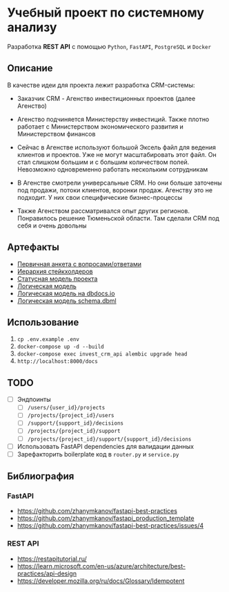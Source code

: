 # Учебный проект по системному анализу

Разработка **REST API** с помощью `Python`, `FastAPI`, `PostgreSQL` и `Docker`

## Описание

В качестве идеи для проекта лежит разработка CRM-системы:

- Заказчик CRM - Агенство инвестиционных проектов (далее Агенство)

- Агенство подчиняется Министерству инвестиций. Также плотно работает с Министерством экономического развития и Министерством финансов

- Сейчас в Агенстве используют большой Эксель файл для ведения клиентов и проектов. Уже не могут масштабировать этот файл. Он стал слишком большим и с большим количеством полей. Невозможно одновременно  работать нескольким сотрудникам

- В Агенстве смотрели универсальные CRM. Но они больше заточены под продажи, потоки клиентов, воронки продаж. Агенству это не подходит. У них свои специфические бизнес-процессы

- Также Агенством рассматривался опыт других регионов. Понравилось решение Тюменьской области. Там сделали CRM под себя и очень довольны

## Артефакты

- [Первичная анкета с вопросами/ответами](/docs/questions.md)
- [Иерархия стейкхолдеров](./docs/images/orgs.jpg)
- [Статусная модель проекта](./docs/images/states_projects.png)
- [Логическая модель](./docs/images/erd.png)
- [Логическая модель на dbdocs.io](https://dbdocs.io/realSiML/sa_invest)
- [Логическая модель schema.dbml](./docs/schema.dbml)

## Использование

1. `cp .env.example .env`
2. `docker-compose up -d --build`
3. `docker-compose exec invest_crm_api alembic upgrade head`
4. `http://localhost:8000/docs`

## TODO
- [ ] Эндпоинты
  - [ ] `/users/{user_id}/projects`
  - [ ] `/projects/{project_id}/users`
  - [ ] `/support/{support_id}/decisions`
  - [ ] `/projects/{project_id}/support`
  - [ ] `/projects/{project_id}/support/{support_id}/decisions`
- [ ] Использовать FastAPI dependencies для валидации данных
- [ ] Зарефакторить boilerplate код в `router.py` и `service.py`

## Библиография

### FastAPI

- https://github.com/zhanymkanov/fastapi-best-practices
- https://github.com/zhanymkanov/fastapi_production_template
- https://github.com/zhanymkanov/fastapi-best-practices/issues/4

### REST API

- https://restapitutorial.ru/
- https://learn.microsoft.com/en-us/azure/architecture/best-practices/api-design
- https://developer.mozilla.org/ru/docs/Glossary/Idempotent

